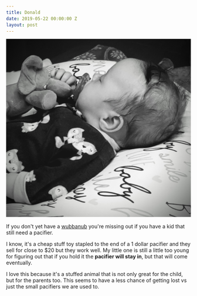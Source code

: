 ```yaml
---
title: Donald
date: 2019-05-22 00:00:00 Z
layout: post
---
```


![donald](/images/donald.jpg)

If you don't yet have a [wubbanub](https://amzn.to/30FmMld) you're missing out if you have a kid that still need a pacifier.

I know, it's a cheap stuff toy stapled to the end of a 1 dollar pacifier and they sell for close to $20 but they work well. My little one is still a little too young for figuring out that if you hold it the **pacifier will stay in**, but that will come eventually.

I love this because it's a stuffed animal that is not only great for the child, but for the parents too. This seems to have a less chance of getting lost vs just the small pacifiers we are used to.

